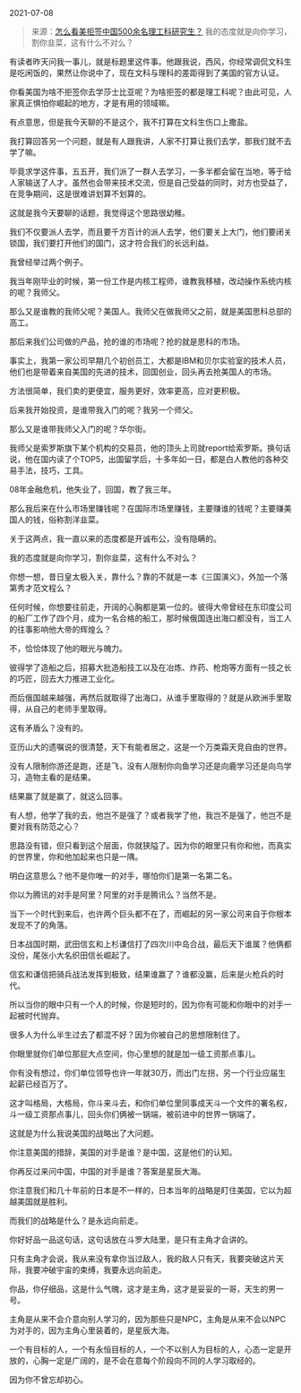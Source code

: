 2021-07-08

> 来源：[怎么看美拒签中国500余名理工科研究生？](http://mp.weixin.qq.com/s?__biz=MzU3NDc5Nzc0NQ==&mid=2247505090&idx=2&sn=fa5a4ba31a2d4596e3c816a4b89509db&chksm=fd2e761cca59ff0a727cc6a1c8c04c99c48c014b647abff7b98d8775b6424ebd2b730b2361f2&scene=27#wechat_redirect)
> 我的态度就是向你学习，割你韭菜，这有什么不对么？

有读者昨天问我一事儿，就是标题里这件事。他跟我说，西风，你经常调侃文科生是吃闲饭的，果然让你说中了，现在文科与理科的差距得到了美国的官方认证。  

  

你看美国为啥不拒签你去学莎士比亚呢？为啥拒签的都是理工科呢？由此可见，人家真正惧怕你崛起的地方，才是有用的领域嘛。  

  

有点意思，但是我今天聊的不是这个，我不打算在文科生伤口上撒盐。  

  

我打算回答另一个问题，就是有人跟我讲，人家不打算让我们去学，那我们就不去学了嘛。  

  

毕竟求学这件事，五五开，我们派了一群人去学习，一多半都会留在当地，等于给人家输送了人才。虽然也会带来技术交流，但是自己受益的同时，对方也受益了，在竞争期间，这是很难讲划算不划算的。

  

这就是我今天要聊的话题，我觉得这个思路很幼稚。  

  

我们不仅要派人去学，而且要千方百计的派人去学，他们要关上大门，他们要闭关锁国，我们要打开他们的国门，这才符合我们的长远利益。  

  

我曾经举过两个例子。  

  

我当年刚毕业的时候，第一份工作是内核工程师，谁教我移植，改动操作系统内核的呢？我师父。

  

那么又是谁教的我师父呢？美国人。我师父在做我师父之前，就是美国思科总部的高工。

  

那后来我们公司做的产品，抢的谁的市场呢？抢的就是思科的市场。

  

事实上，我第一家公司早期几个初创员工，大都是IBM和贝尔实验室的技术人员，他们也是带着来自美国的先进的技术，回国创业，回头再去抢美国人的市场。

  

方法很简单，我们卖的更便宜，服务更好，效率更高，应对更积极。  

  

后来我开始投资，是谁带我入门的呢？我另一个师父。

  

那么又是谁带我师父入门的呢？华尔街。

  

我师父是索罗斯旗下某个机构的交易员，他的顶头上司就report给索罗斯。换句话说，他在国内读了个TOP5，出国留学后，十多年如一日，都是白人教他的各种交易手法，技巧，工具。

  

08年金融危机，他失业了，回国，教了我三年。  

  

那么我后来在什么市场里赚钱呢？在国际市场里赚钱，主要赚谁的钱呢？主要赚美国人的钱，俗称割洋韭菜。  

  

关于这两点，我一直以来的态度都是开诚布公，没有隐瞒的。  

  

我的态度就是向你学习，割你韭菜，这有什么不对么？

  

你想一想，昔日皇太极入关，靠什么？靠的不就是一本《三国演义》，外加一个落第秀才范文程么？  

  

任何时候，你想要往前走，开阔的心胸都是第一位的。彼得大帝曾经在东印度公司的船厂工作了四个月，成为一名合格的船工，那时候俄国连出海口都没有，当工人的往事影响他大帝的辉煌么？  

  

不，恰恰体现了他的眼光与魄力。

  

彼得学了造船之后，招募大批造船技工以及在冶炼、炸药、枪炮等方面有一技之长的巧匠，回去大力推进工业化。

  

而后俄国越来越强，再然后就取得了出海口，从谁手里取得的？就是从欧洲手里取得，从自己的老师手里取得。  

  

这有矛盾么？没有的。  

  

亚历山大的遗嘱说的很清楚，天下有能者居之，这是一个万类霜天竞自由的世界。

  

没有人限制你游还是跑，还是飞，没有人限制你向鱼学习还是向鹿学习还是向鸟学习，造物主看的是结果。

  

结果赢了就是赢了，就这么回事。

  

有人想，他学了我的去，他岂不是强了？或者我学了他，我岂不是强了，他岂不是要对我有防范之心？  

  

思路没有错，但只看到这个层面，你就狭隘了。因为你的眼里只有你和他，而真实的世界里，你和他加起来也只是一隅。

  

明白这意思么？他不是你唯一的对手，哪怕你们是第一名第二名。  

  

你以为腾讯的对手是阿里？阿里的对手是腾讯么？当然不是。

  

当下一个时代到来后，也许两个巨头都不在了，而崛起的另一家公司来自于你根本发现不了的角落。  

  

日本战国时期，武田信玄和上杉谦信打了四次川中岛合战，最后天下谁属？他俩都没份，尾张小大名织田信长崛起了。  

  

信玄和谦信把骑兵战法发挥到极致，结果谁赢了？谁都没赢，后来是火枪兵的时代。

  

所以当你的眼中只有一个人的时候，你是短时的，因为你有可能和你眼中的对手一起被时代抛弃。  

  

很多人为什么半生过去了都混不好？因为你被自己的思想限制住了。  

  

你眼里就你们单位那屁大点空间，你心里想的就是加一级工资那点事儿。  

  

你有没有想过，你们单位领导也许一年就30万，而出门左拐，另一个行业应届生起薪已经百万了。  

  

这才叫格局，大格局，你斗来斗去，和你们单位里同事成天斗一个文件的署名权，斗一级工资那点事儿，回头你们俩被一锅端，被前进中的世界一锅端了。  

  

这就是为什么我说美国的战略出了大问题。  

  

你注意美国的措辞，美国的对手是谁？是中国，这是他们的认知。

  

你再反过来问中国，中国的对手是谁？答案是星辰大海。

  

你注意我们和几十年前的日本是不一样的，日本当年的战略是盯住美国，它以为超越美国就是胜利。  

  

而我们的战略是什么？是永远向前走。  

  

你好好品一品这句话，这句话放在斗罗大陆里，是只有主角才会讲的。  

  

只有主角才会说，我从来没有拿你当过敌人，我的敌人只有天，我要突破这片天际，我要冲破宇宙的束缚，我要永远向前走。

  

你品，你仔细品，这是什么气魄，这才是主角，这才是妥妥的一哥，天生的男一号。  

  

主角是从来不会介意向别人学习的，因为那些只是NPC，主角是从来不会以NPC为对手的，因为主角心里装着的，是星辰大海。

  

一个有目标的人，一个有永恒目标的人，一个不以别人为目标的人，心态一定是开放的，心胸一定是广阔的，是不会在意每个阶段向不同的人学习取经的。

  

因为你不曾忘却初心。

